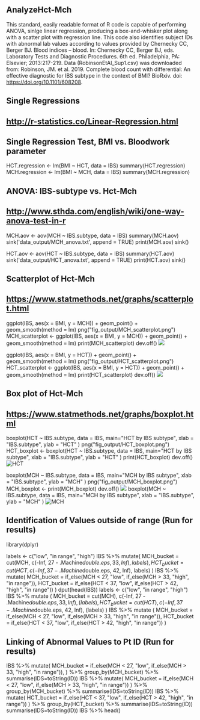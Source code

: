 ## AnalyzeHct-Mch
This standard, easily readable format of R code is capable of performing ANOVA, sinlge linear regression, producing a box-and-whisker plot along with a scatter plot with regression line. This code also identifies subject IDs with abnormal lab values according to values provided by Chernecky CC, Berger BJ. Blood indices – blood. In: Chernecky CC, Berger BJ, eds. Laboratory Tests and Diagnostic Procedures. 6th ed. Philadelphia, PA: Elsevier; 2013:217-219.
Data (RobinsonEtAl_Sup1.csv) was downloaded from: Robinson, JM. et al. 2019. Complete blood count with differential: An effective diagnostic for IBS subtype in the context of BMI? BioRxiv. doi: https://doi.org/10.1101/608208.

##  Single Regressions 
## http://r-statistics.co/Linear-Regression.html

## Single Regression Test, BMI vs. Bloodwork parameter

HCT.regression <- lm(BMI ~ HCT, data = IBS)
summary(HCT.regression)
MCH.regression <- lm(BMI ~ MCH, data = IBS)
summary(MCH.regression)

## ANOVA: IBS-subtype vs. Hct-Mch
## http://www.sthda.com/english/wiki/one-way-anova-test-in-r

MCH.aov <- aov(MCH ~ IBS.subtype, data = IBS)
summary(MCH.aov)
sink('data_output/MCH_anova.txt', append = TRUE)
print(MCH.aov)
sink()

HCT.aov <- aov(HCT ~ IBS.subtype, data = IBS)
summary(HCT.aov)
sink('data_output/HCT_anova.txt', append = TRUE)
print(HCT.aov)
sink()

## Scatterplot of Hct-Mch
## https://www.statmethods.net/graphs/scatterplot.html

ggplot(IBS, aes(x = BMI, y = MCH)) +
  geom_point() +    
  geom_smooth(method = lm) 
png("fig_output/MCH_scatterplot.png")
MCH_scatterplot <- ggplot(IBS, aes(x = BMI, y = MCH)) +
  geom_point() +    
  geom_smooth(method = lm)
print(MCH_scatterplot)
dev.off()
![](Images/MCH_scatterplot.png?sanitize=true)

ggplot(IBS, aes(x = BMI, y = HCT)) +
  geom_point() +    
  geom_smooth(method = lm) 
png("fig_output/HCT_scatterplot.png")
HCT_scatterplot <- ggplot(IBS, aes(x = BMI, y = HCT)) +
  geom_point() +    
  geom_smooth(method = lm)
print(HCT_scatterplot)
dev.off()
![](Images/HCT_scatterplot.png?sanitize=true)


## Box plot of Hct-Mch
## https://www.statmethods.net/graphs/boxplot.html

boxplot(HCT ~ IBS.subtype, data = IBS, main="HCT by IBS subtype", 
                       xlab = "IBS.subtype", ylab = "HCT"
)
png("fig_output/HCT_boxplot.png")
HCT_boxplot <- boxplot(HCT ~ IBS.subtype, data = IBS, main="HCT by IBS subtype", 
                       xlab = "IBS.subtype", ylab = "HCT"
)
print(HCT_boxplot)
dev.off()
![HCT](Images/HCT_boxplot.png?sanitize=true)

boxplot(MCH ~ IBS.subtype, data = IBS, main="MCH by IBS subtype", 
        xlab = "IBS.subtype", ylab = "MCH"
)
png("fig_output/MCH_boxplot.png")
MCH_boxplot <- 
print(MCH_boxplot)
dev.off()
![](Images/Rplot.png?sanitize=true)
boxplot(MCH ~ IBS.subtype, data = IBS, main="MCH by IBS subtype", xlab = "IBS.subtype", ylab = "MCH"
)
![MCH](Images/Rplot.png?sanitize=true)




## Identification of Values outside of range (Run for results)

library(dplyr)

labels <- c("low", "in range", "high")
IBS %>% mutate(
  MCH_bucket = cut(MCH, c(-Inf, 27 - .Machine$double.eps, 33, Inf), labels),
  HCT_bucket = cut(HCT, c(-Inf, 37 - .Machine$double.eps, 42, Inf), labels)
)
IBS %>% mutate(
  MCH_bucket = if_else(MCH < 27, "low", if_else(MCH > 33, "high", "in range")),
  HCT_bucket = if_else(HCT < 37, "low", if_else(HCT > 42, "high", "in range"))
)
dput(head(IBS)) 
labels <- c("low", "in range", "high")
IBS %>% mutate (
  MCH_bucket = cut(MCH), c(-Inf, 27 - .Machine$double.eps, 33, Inf), (labels),
  HCT_bucket = cut(HCT), c(-Inf, 37 - .Machine$double.eps, 42, Inf), (labels)
)
IBS %>% mutate (
  MCH_bucket = if_else(MCH < 27, "low", if_else(MCH > 33, "high", "in range")),
  HCT_bucket = if_else(HCT < 37, "low", if_else(HCT > 42, "high", "in range"))
)

## Linking of Abnormal Values to Pt ID (Run for results)

IBS %>% mutate(
  MCH_bucket = if_else(MCH < 27, "low", if_else(MCH > 33, "high", "in range")),
) %>%
  group_by(MCH_bucket) %>% 
  summarise(IDS=toString(ID))
IBS %>% mutate(
  MCH_bucket = if_else(MCH < 27, "low", if_else(MCH > 33, "high", "in range"))
) %>%
  group_by(MCH_bucket) %>% 
  summarise(IDS=toString(ID))
IBS %>% mutate(
  HCT_bucket = if_else(HCT < 37, "low", if_else(HCT > 42, "high", "in range"))
) %>%
  group_by(HCT_bucket) %>% 
  summarise(IDS=toString(ID))
summarise(IDS=toString(ID))
IBS %>% head()

